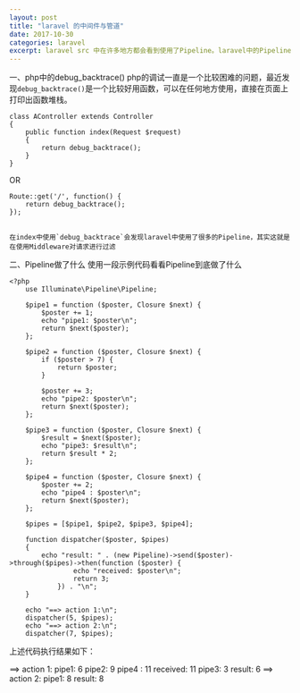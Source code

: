 ```yaml
---
layout: post
title: "laravel 的中间件与管道"
date: 2017-10-30
categories: laravel
excerpt: laravel src 中在许多地方都会看到使用了Pipeline。laravel中的Pipeline是实现Middleware的基础。Middleware的使用可以看成是Pipeline调用的。
---
```


一、php中的debug_backtrace()
    php的调试一直是一个比较困难的问题，最近发现`debug_backtrace()`是一个比较好用函数，可以在任何地方使用，直接在页面上打印出函数堆栈。

    class AController extends Controller
    {
        public function index(Request $request)
        {
            return debug_backtrace();
        }
    }

OR

    Route::get('/', function() {
        return debug_backtrace();   
    });


    在index中使用`debug_backtrace`会发现laravel中使用了很多的Pipeline，其实这就是在使用Middleware对请求进行过滤

二、Pipeline做了什么
    使用一段示例代码看看Pipeline到底做了什么 

	<?php
		use Illuminate\Pipeline\Pipeline;

		$pipe1 = function ($poster, Closure $next) {
			$poster += 1;
			echo "pipe1: $poster\n";
			return $next($poster);
		};

		$pipe2 = function ($poster, Closure $next) {
			if ($poster > 7) {
				return $poster;
			}

			$poster += 3;
			echo "pipe2: $poster\n";
			return $next($poster);
		};

		$pipe3 = function ($poster, Closure $next) {
			$result = $next($poster);
			echo "pipe3: $result\n";
			return $result * 2;
		};

		$pipe4 = function ($poster, Closure $next) {
			$poster += 2;
			echo "pipe4 : $poster\n";
			return $next($poster);
		};

		$pipes = [$pipe1, $pipe2, $pipe3, $pipe4];

		function dispatcher($poster, $pipes)
		{
			echo "result: " . (new Pipeline)->send($poster)->through($pipes)->then(function ($poster) {
					echo "received: $poster\n";
					return 3;
				}) . "\n";
		}

		echo "==> action 1:\n";
		dispatcher(5, $pipes);
		echo "==> action 2:\n";
		dispatcher(7, $pipes);


上述代码执行结果如下：

==> action 1:
pipe1: 6
pipe2: 9 
pipe4 : 11
received: 11
pipe3: 3
result: 6
==> action 2:
pipe1: 8
result: 8
